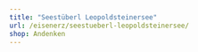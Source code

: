 ```yaml
---
title: "Seestüberl Leopoldsteinersee"
url: /eisenerz/seestueberl-leopoldsteinersee/
shop: Andenken
---
```

